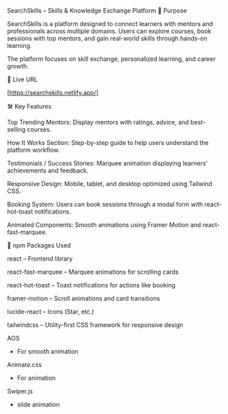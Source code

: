 SearchSkills – Skills & Knowledge Exchange Platform
🌟 Purpose

SearchSkills is a platform designed to connect learners with mentors and professionals across multiple domains. Users can explore courses, book sessions with top mentors, and gain real-world skills through hands-on learning.

The platform focuses on skill exchange, personalized learning, and career growth.

🔗 Live URL

[https://searchskills.netlify.app/]


🛠 Key Features

Top Trending Mentors: Display mentors with ratings, advice, and best-selling courses.

How It Works Section: Step-by-step guide to help users understand the platform workflow.

Testimonials / Success Stories: Marquee animation displaying learners’ achievements and feedback.

Responsive Design: Mobile, tablet, and desktop optimized using Tailwind CSS.

Booking System: Users can book sessions through a modal form with react-hot-toast notifications.

Animated Components: Smooth animations using Framer Motion and react-fast-marquee.

📝 npm Packages Used

react
 – Frontend library

react-fast-marquee
 – Marquee animations for scrolling cards

react-hot-toast
 – Toast notifications for actions like booking

framer-motion
 – Scroll animations and card transitions

lucide-react
 – Icons (Star, etc.)

tailwindcss
 – Utility-first CSS framework for responsive design

 AOS
 - For smooth animation

 Animate.css
 - For animation

 Swiper.js
 - slide animation